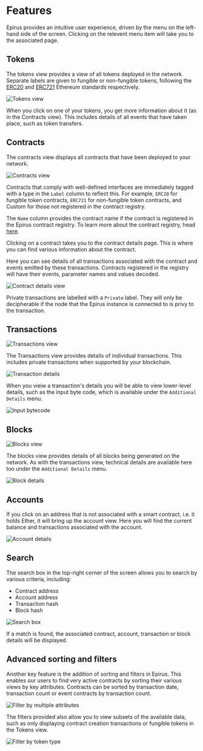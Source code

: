 # Features

Epirus provides an intuitive user experience, driven by the menu on the left-hand side of the screen. Clicking on the relevent menu item will take you to the associated page.

## Tokens

The tokens view provides a view of all tokens deployed in the network. Separate labels are given to
fungible or non-fungible tokens,  following the [ERC20](http://eips.ethereum.org/EIPS/eip-20) and [ERC721](http://eips.ethereum.org/EIPS/eip-721) Ethereum standards respectively.

![Tokens view](img/tokens.png)

When you click on one of your tokens, you get more information about it (as in the Contracts view). This includes details of all events that have taken place,  such as token transfers.

## Contracts

The contracts view displays all contracts that have been deployed to your network.

![Contracts view](img/contracts.png)

Contracts that comply with well-defined interfaces are immediately tagged with a type in the `Label` column to reflect this. For example, `ERC20` for fungible token contracts, `ERC721` for non-fungible token contracts, and Custom for those  not registered in the contract registry.

The `Name` column provides the contract name if the contract is registered in the Epirus contract registry. To learn more about the contract registry, head [here](metadata.md).

Clicking on a contract takes you to the contract details page. This is where you can find various information about the contract.

Here you can see details of all transactions associated with the contract and events emitted by these transactions. Contracts registered in the registry will have their events, parameter names and values decoded.

![Contract details view](img/contract_details.png)

Private transactions are labelled with a `Private` label. They will only be decipherable if the node that the Epirus instance is connected to is privy to the transaction.

## Transactions

![Transactions view](img/transactions.png)

The Transactions view provides details of individual transactions. This includes private transactions when supported by your blockchain.

![Transaction details](img/transaction_details.png)

When you vieiw a transaction's details you will be able to view lower-level details, such as the input byte code, which is available under the `Additional Details` menu.

![Input bytecode](img/input_bytecode.png)

## Blocks

![Blocks view](img/blocks.png)

The blocks view provides details of all blocks being generated on the network. As with the transactions view, technical details are available here too under the `Additional Details` menu.

![Block details](img/block_details.png)

## Accounts

If you click on an address that is not associated with a smart contract, i.e. it holds Ether, it will bring up the account view. Here you will find the current balance and transactions associated with the account.

![Account details](img/account_details.png)

## Search

The search box in the top-right corner of the screen allows you to search by various criteria, including:

- Contract address
- Account address
- Transaction hash
- Block hash

![Search box](img/search.png)

If a match is found, the associated contract, account, transaction or block details will be displayed.

## Advanced sorting and filters

Another key feature is the addition of sorting and filters in Epirus. This enables our users to 
find very active contracts by sorting their various views by key attributes. Contracts can be 
sorted by transaction date, transaction count or event contracts by transaction count.

![Filter by multiple attributes](img/filtering.png)

The filters provided also allow you to view subsets of the available data, such as only 
displaying contract creation transactions or fungible tokens in the Tokens view.

![Filter by token type](img/filtering_tokens.png)
